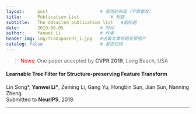 ```yaml
---
layout:     post   				    # 使用的布局（不需要改）
title:      Publication List	        # 标题 
subtitle:   The detailed publication list   #副标题
date:       2019-06-05 				# 时间
author:     Yanwei Li				# 作者
header-img: img/Transparent_1.jpg 	#这篇文章标题背景图片
catalog: false 						# 是否归档
---
```


>  <span style="color:red"> News:</span> One paper accepted by **CVPR 2019**, Long Beach, USA  
>

#### Learnable Tree Filter for Structure-preserving Feature Transform  
Lin Song\*, **Yanwei Li\***, Zeming Li, Gang Yu, Hongbin Sun, Jian Sun, Nanning Zheng  
Submitted to **NeurIPS**, 2019.   
<hr>